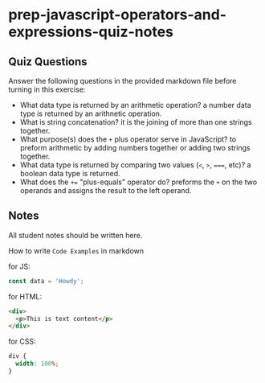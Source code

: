 # prep-javascript-operators-and-expressions-quiz-notes

## Quiz Questions

Answer the following questions in the provided markdown file before turning in this exercise:

- What data type is returned by an arithmetic operation?
a number data type is returned by an arithnetic operation.
- What is string concatenation?
it is the joining of more than one strings together.
- What purpose(s) does the `+` plus operator serve in JavaScript?
to preform arithmetic by adding numbers together or adding two strings together.
- What data type is returned by comparing two values (`<`, `>`, `===`, etc)?
a boolean data type is returned.
- What does the `+=` "plus-equals" operator do?
preforms the `+` on the two operands and assigns the result to the left operand.

## Notes

All student notes should be written here.

How to write `Code Examples` in markdown

for JS:

```javascript
const data = 'Howdy';
```

for HTML:

```html
<div>
  <p>This is text content</p>
</div>
```

for CSS:

```css
div {
  width: 100%;
}
```
